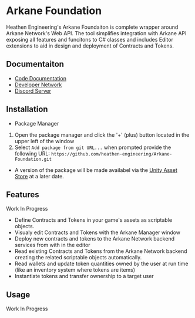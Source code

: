 # Arkane Foundation

Heathen Engineering's Arkane Foundaiton is complete wrapper around Arkane Network's Web API. The tool simplifies integration with Arkane API exposing all features and funcitons to C# classes and includes Editor extensions to aid in design and deployment of Contracts and Tokens.

## Documentaiton
* [Code Documentation](http://comingSoon)
* [Developer Network](http://comingSoon)
* [Discord Server](https://discord.gg/6X3xrRc)

## Installation
* Package Manager
1) Open the package manager and click the '+' (plus) button located in the upper left of the window
2) Select `Add package from git URL...` when prompted provide the following URL:
`https://github.com/heathen-engineering/Arkane-Foundation.git`  

* A version of the package will be made availabel via the [Unity Asset Store](http://comingSoon) at a later date.  

## Features
Work In Progress

* Define Contracts and Tokens in your game's assets as scriptable objects.
* Visualy edit Contracts and Tokens with the Arkane Manager window
* Deploy new contracts and tokens to the Arkane Network backend services from with in the editor
* Read existing Contracts and Tokens from the Arkane Network backend creating the related scriptable objects automatically.
* Read wallets and update token quantities owned by the user at run time (like an inventory system where tokens are items)
* Instantiate tokens and transfer ownership to a target user

## Usage
Work In Progress


